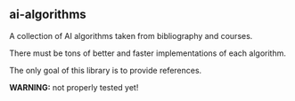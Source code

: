 ai-algorithms
-------------

A collection of AI algorithms taken from bibliography and courses.

There must be tons of better and faster implementations of each algorithm.

The only goal of this library is to provide references.

**WARNING:** not properly tested yet!